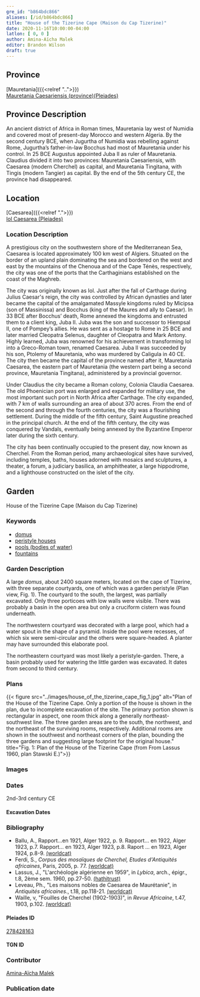 ```yaml
---
gre_id: "b864bdc866"
aliases: [/id/b864bdc866]
title: "House of the Tizerine Cape (Maison du Cap Tizerine)"
date: 2020-11-16T10:00:00-04:00
latlon: [ 0, 0 ]
author: Amina-Aïcha Malek
editor: Brandon Wilson
draft: true
---
```


## Province

[Mauretania]({{<relref "..">}}) \
[Mauretania Caesariensis (province)(Pleiades)](https://pleiades.stoa.org/places/981532)

## Province Description

An ancient district of Africa in Roman times, Mauretania lay west of Numidia and covered most of present-day Morocco and western Algeria. By the second century BCE, when Jugurtha of Numidia was rebelling against Rome, Jugurtha’s father-in-law Bocchus had most of Mauretania under his control. In 25 BCE Augustus appointed Juba II as ruler of Mauretania. Claudius divided it into two provinces: Mauretania Caesariensis, with Caesarea (modern Cherchel) as capital, and Mauretania Tingitana, with Tingis (modern Tangier) as capital. By the end of the 5th century CE, the province had disappeared.

## Location

[Caesarea]({{<relref ".">}}) \
[Iol Caesarea (Pleiades)](https://pleiades.stoa.org/places/295279)

### Location Description

A prestigious city on the southwestern shore of the Mediterranean Sea, Caesarea is located approximately 100 km west of Algiers. Situated on the border of an upland plain dominating the sea and bordered on the west and east by the mountains of the Chenoua and of the Cape Ténès, respectively, the city was one of the ports that the Carthaginians established on the coast of the Maghreb.

The city was originally known as Iol. Just after the fall of Carthage during Julius Caesar's reign, the city was controlled by African dynasties and later became the capital of the amalgamated Massyle kingdoms ruled by Micipsa (son of Massinissa) and Bocchus (king of the Maures and ally to Caesar). In 33 BCE after Bocchus’ death, Rome annexed the kingdoms and entrusted them to a client king, Juba II. Juba was the son and successor to Hiempsal II, one of Pompey’s allies. He was sent as a hostage to Rome in 25 BCE and later married Cleopatra Selenus, daughter of Cleopatra and Mark Antony. Highly learned, Juba was renowned for his achievement in transforming Iol into a Greco-Roman town, renamed Caesarea. Juba II was succeeded by his son, Ptolemy of Mauretania, who was murdered by Caligula in 40 CE. The city then became the capital of the province named after it, Mauretania Caesarea, the eastern part of Mauretania (the western part being a second province, Mauretania Tingitana), administered by a provincial governor.

Under Claudius the city became a Roman colony, Colonia Claudia Caesarea. The old Phoenician port was enlarged and expanded for military use, the most important such port in North Africa after Carthage. The city expanded, with 7 km of walls surrounding an area of about 370 acres. From the end of the second and through the fourth centuries, the city was a flourishing settlement. During the middle of the fifth century, Saint Augustine preached in the principal church. At the end of the fifth century, the city was conquered by Vandals, eventually being annexed by the Byzantine Emperor later during the sixth century.

The city has been continually occupied to the present day, now known as Cherchel. From the Roman period, many archaeological sites have survived, including temples, baths, houses adorned with mosaics and sculptures, a theater, a forum, a judiciary basilica, an amphitheater, a large hippodrome, and a lighthouse constructed on the islet of the city.

<!--## Sublocation-->

<!--### Sublocation Description-->

## Garden

House of the Tizerine Cape (Maison du Cap Tizerine)

### Keywords

- [domus](http://vocab.getty.edu/page/aat/300005506)
- [peristyle houses](http://vocab.getty.edu/page/aat/300005452)
- [pools (bodies of water)](http://vocab.getty.edu/page/aat/300008692)
- [fountains](http://vocab.getty.edu/page/aat/300006179)

### Garden Description

A large *domus*, about 2400 square meters, located on the cape of Tizerine, with three separate courtyards, one of which was a garden peristyle (Plan view, Fig. 1). The courtyard to the south, the largest, was partially excavated. Only three porticoes with low walls were visible.  There was probably a basin in the open area but only a cruciform cistern was found underneath.

The northwestern courtyard was decorated with a large pool, which had a water spout in the shape of a pyramid.  Inside the pool were recesses, of which six were semi-circular and the others were square-headed. A planter may have surrounded this elaborate pool.

The northeastern courtyard was most likely a peristyle-garden.  There, a basin probably used for watering the little garden was excavated. It dates from second to third century.

### Plans

{{< figure src="../images/house_of_the_tizerine_cape_fig_1.jpg" alt="Plan of the House of the Tizerine Cape. Only a portion of the house is shown in the plan, due to incomplete excavation of the site. The primary portion shown is rectangular in aspect, one room thick along a generally northeast-southwest line. The three garden areas are to the south, the northwest, and the northeast of the surviving rooms, respectively. Additional rooms are shown in the southwest and northeast corners of the plan, bounding the three gardens and suggesting large footprint for the original house." title="Fig. 1: Plan of the House of the Tizerine Cape (from From Lassus 1960, plan  Stawski E.)">}}

### Images

### Dates
2nd-3rd century CE
#### Excavation Dates

### Bibliography
* Ballu, A., Rapport...en 1921, Alger 1922, p. 9. Rapport... en 1922, Alger 1923, p.7. Rapport... en 1923, Alger 1923, p.8. Raport ... en 1923, Alger 1924, p.8-9. [(worldcat)](http://www.worldcat.org/oclc/876517484)
* Ferdi, S., *Corpus des mosaïques de Cherchel, Etudes d'Antiquités africaines*, Paris, 2005, p. 77. [(worldcat)](http://www.worldcat.org/oclc/1006126274)
* Lassus, J., "L'archéologie algérienne en 1959", in *Lybica*, arch., épigr., t.8, 2ème sem. 1960, pp.27-50. [(hathitrust)](https://catalog.hathitrust.org/Record/008568139)
* Leveau, Ph., "Les maisons nobles de Caesarea de Maurétanie", in *Antiquités africaines*., t.18, pp.118-21. [(worldcat)](http://www.worldcat.org/oclc/1014614344)
* Waille, v, "Fouilles de Cherchel (1902-1903)", in *Revue Africaine*, t.47, 1903, p.102. [(worldcat)](http://www.worldcat.org/oclc/690766053)

#### Pleiades ID

[278428163](https://pleiades.stoa.org/places/278428163)

#### TGN ID

### Contributor

[Amina-Aïcha Malek](http://worldcat.org/identities/lccn-n2012075871/)

### Publication date

<!--07 July 2020-->

<!--### Related articles-->

<!-- Links to other related articles. Leave blank for now -->
